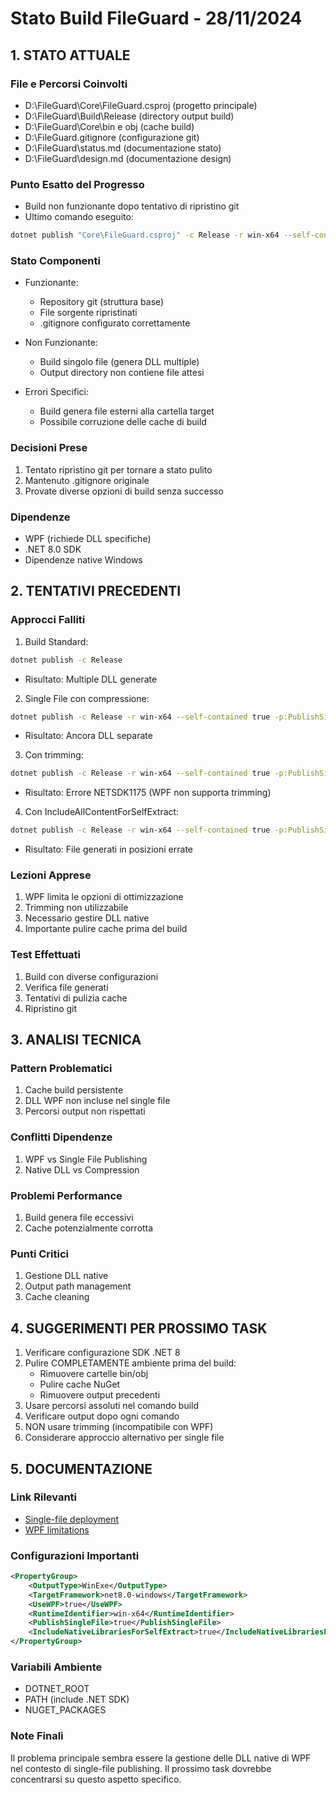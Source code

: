 # Stato Build FileGuard - 28/11/2024

## 1. STATO ATTUALE

### File e Percorsi Coinvolti
- D:\FileGuard\Core\FileGuard.csproj (progetto principale)
- D:\FileGuard\Build\Release (directory output build)
- D:\FileGuard\Core\bin e obj (cache build)
- D:\FileGuard\.gitignore (configurazione git)
- D:\FileGuard\status.md (documentazione stato)
- D:\FileGuard\design.md (documentazione design)

### Punto Esatto del Progresso
- Build non funzionante dopo tentativo di ripristino git
- Ultimo comando eseguito:
```bash
dotnet publish "Core\FileGuard.csproj" -c Release -r win-x64 --self-contained true -p:PublishSingleFile=true -p:IncludeNativeLibrariesForSelfExtract=true -o "Build\Release"
```

### Stato Componenti
- Funzionante:
  * Repository git (struttura base)
  * File sorgente ripristinati
  * .gitignore configurato correttamente

- Non Funzionante:
  * Build singolo file (genera DLL multiple)
  * Output directory non contiene file attesi

- Errori Specifici:
  * Build genera file esterni alla cartella target
  * Possibile corruzione delle cache di build

### Decisioni Prese
1. Tentato ripristino git per tornare a stato pulito
2. Mantenuto .gitignore originale
3. Provate diverse opzioni di build senza successo

### Dipendenze
- WPF (richiede DLL specifiche)
- .NET 8.0 SDK
- Dipendenze native Windows

## 2. TENTATIVI PRECEDENTI

### Approcci Falliti
1. Build Standard:
```bash
dotnet publish -c Release
```
- Risultato: Multiple DLL generate

2. Single File con compressione:
```bash
dotnet publish -c Release -r win-x64 --self-contained true -p:PublishSingleFile=true -p:EnableCompressionInSingleFile=true
```
- Risultato: Ancora DLL separate

3. Con trimming:
```bash
dotnet publish -c Release -r win-x64 --self-contained true -p:PublishSingleFile=true -p:PublishTrimmed=true
```
- Risultato: Errore NETSDK1175 (WPF non supporta trimming)

4. Con IncludeAllContentForSelfExtract:
```bash
dotnet publish -c Release -r win-x64 --self-contained true -p:PublishSingleFile=true -p:IncludeAllContentForSelfExtract=true
```
- Risultato: File generati in posizioni errate

### Lezioni Apprese
1. WPF limita le opzioni di ottimizzazione
2. Trimming non utilizzabile
3. Necessario gestire DLL native
4. Importante pulire cache prima del build

### Test Effettuati
1. Build con diverse configurazioni
2. Verifica file generati
3. Tentativi di pulizia cache
4. Ripristino git

## 3. ANALISI TECNICA

### Pattern Problematici
1. Cache build persistente
2. DLL WPF non incluse nel single file
3. Percorsi output non rispettati

### Conflitti Dipendenze
1. WPF vs Single File Publishing
2. Native DLL vs Compression

### Problemi Performance
1. Build genera file eccessivi
2. Cache potenzialmente corrotta

### Punti Critici
1. Gestione DLL native
2. Output path management
3. Cache cleaning

## 4. SUGGERIMENTI PER PROSSIMO TASK

1. Verificare configurazione SDK .NET 8
2. Pulire COMPLETAMENTE ambiente prima del build:
   - Rimuovere cartelle bin/obj
   - Pulire cache NuGet
   - Rimuovere output precedenti
3. Usare percorsi assoluti nel comando build
4. Verificare output dopo ogni comando
5. NON usare trimming (incompatibile con WPF)
6. Considerare approccio alternativo per single file

## 5. DOCUMENTAZIONE

### Link Rilevanti
- [Single-file deployment](https://learn.microsoft.com/en-us/dotnet/core/deploying/single-file)
- [WPF limitations](https://learn.microsoft.com/en-us/dotnet/core/deploying/trimming/trim-self-contained)

### Configurazioni Importanti
```xml
<PropertyGroup>
    <OutputType>WinExe</OutputType>
    <TargetFramework>net8.0-windows</TargetFramework>
    <UseWPF>true</UseWPF>
    <RuntimeIdentifier>win-x64</RuntimeIdentifier>
    <PublishSingleFile>true</PublishSingleFile>
    <IncludeNativeLibrariesForSelfExtract>true</IncludeNativeLibrariesForSelfExtract>
</PropertyGroup>
```

### Variabili Ambiente
- DOTNET_ROOT
- PATH (include .NET SDK)
- NUGET_PACKAGES

### Note Finali
Il problema principale sembra essere la gestione delle DLL native di WPF nel contesto di single-file publishing. Il prossimo task dovrebbe concentrarsi su questo aspetto specifico.

